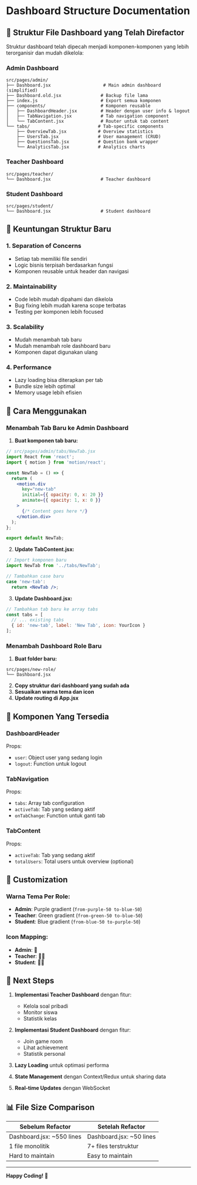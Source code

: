 # Dashboard Structure Documentation

## 📁 Struktur File Dashboard yang Telah Direfactor

Struktur dashboard telah dipecah menjadi komponen-komponen yang lebih terorganisir dan mudah dikelola:

### **Admin Dashboard**
```
src/pages/admin/
├── Dashboard.jsx                    # Main admin dashboard (simplified)
├── Dashboard.old.jsx               # Backup file lama
├── index.js                        # Export semua komponen
├── components/                     # Komponen reusable
│   ├── DashboardHeader.jsx         # Header dengan user info & logout
│   ├── TabNavigation.jsx           # Tab navigation component
│   └── TabContent.jsx              # Router untuk tab content
└── tabs/                          # Tab-specific components
    ├── OverviewTab.jsx            # Overview statistics
    ├── UsersTab.jsx               # User management (CRUD)
    ├── QuestionsTab.jsx           # Question bank wrapper
    └── AnalyticsTab.jsx           # Analytics charts
```

### **Teacher Dashboard**
```
src/pages/teacher/
└── Dashboard.jsx                   # Teacher dashboard
```

### **Student Dashboard**
```
src/pages/student/
└── Dashboard.jsx                   # Student dashboard
```

## 🎯 Keuntungan Struktur Baru

### 1. **Separation of Concerns**
- Setiap tab memiliki file sendiri
- Logic bisnis terpisah berdasarkan fungsi
- Komponen reusable untuk header dan navigasi

### 2. **Maintainability**
- Code lebih mudah dipahami dan dikelola
- Bug fixing lebih mudah karena scope terbatas
- Testing per komponen lebih focused

### 3. **Scalability**
- Mudah menambah tab baru
- Mudah menambah role dashboard baru
- Komponen dapat digunakan ulang

### 4. **Performance**
- Lazy loading bisa diterapkan per tab
- Bundle size lebih optimal
- Memory usage lebih efisien

## 📝 Cara Menggunakan

### **Menambah Tab Baru ke Admin Dashboard**

1. **Buat komponen tab baru:**
```jsx
// src/pages/admin/tabs/NewTab.jsx
import React from 'react';
import { motion } from 'motion/react';

const NewTab = () => {
  return (
    <motion.div
      key="new-tab"
      initial={{ opacity: 0, x: 20 }}
      animate={{ opacity: 1, x: 0 }}
    >
      {/* Content goes here */}
    </motion.div>
  );
};

export default NewTab;
```

2. **Update TabContent.jsx:**
```jsx
// Import komponen baru
import NewTab from '../tabs/NewTab';

// Tambahkan case baru
case 'new-tab':
  return <NewTab />;
```

3. **Update Dashboard.jsx:**
```jsx
// Tambahkan tab baru ke array tabs
const tabs = [
  // ... existing tabs
  { id: 'new-tab', label: 'New Tab', icon: YourIcon }
];
```

### **Menambah Dashboard Role Baru**

1. **Buat folder baru:**
```
src/pages/new-role/
└── Dashboard.jsx
```

2. **Copy struktur dari dashboard yang sudah ada**
3. **Sesuaikan warna tema dan icon**
4. **Update routing di App.jsx**

## 🔧 Komponen Yang Tersedia

### **DashboardHeader**
Props:
- `user`: Object user yang sedang login
- `logout`: Function untuk logout

### **TabNavigation**
Props:
- `tabs`: Array tab configuration
- `activeTab`: Tab yang sedang aktif
- `onTabChange`: Function untuk ganti tab

### **TabContent**
Props:
- `activeTab`: Tab yang sedang aktif
- `totalUsers`: Total users untuk overview (optional)

## 🎨 Customization

### **Warna Tema Per Role:**
- **Admin**: Purple gradient (`from-purple-50 to-blue-50`)
- **Teacher**: Green gradient (`from-green-50 to-blue-50`)
- **Student**: Blue gradient (`from-blue-50 to-purple-50`)

### **Icon Mapping:**
- **Admin**: 👑
- **Teacher**: 👨‍🏫
- **Student**: 👨‍🎓

## 🚀 Next Steps

1. **Implementasi Teacher Dashboard** dengan fitur:
   - Kelola soal pribadi
   - Monitor siswa
   - Statistik kelas

2. **Implementasi Student Dashboard** dengan fitur:
   - Join game room
   - Lihat achievement
   - Statistik personal

3. **Lazy Loading** untuk optimasi performa

4. **State Management** dengan Context/Redux untuk sharing data

5. **Real-time Updates** dengan WebSocket

## 📊 File Size Comparison

| Sebelum Refactor | Setelah Refactor |
|------------------|------------------|
| Dashboard.jsx: ~550 lines | Dashboard.jsx: ~50 lines |
| 1 file monolitik | 7+ files terstruktur |
| Hard to maintain | Easy to maintain |

---

**Happy Coding! 🚀**
